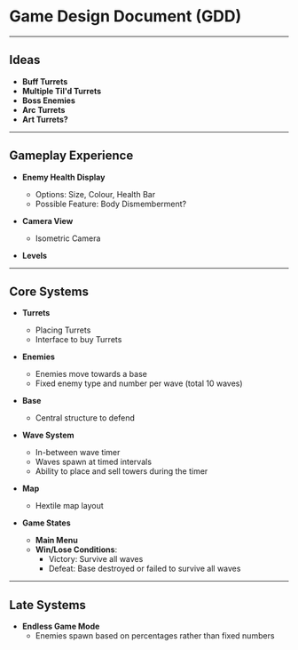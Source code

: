 # Game Design Document (GDD)

---

## Ideas

- **Buff Turrets**
- **Multiple Til'd Turrets**
- **Boss Enemies**
- **Arc Turrets**
- **Art Turrets?**

---

## Gameplay Experience

- **Enemy Health Display**
  - Options: Size, Colour, Health Bar
  - Possible Feature: Body Dismemberment?

- **Camera View**
  - Isometric Camera

- **Levels**

---

## Core Systems

- **Turrets**
  - Placing Turrets
  - Interface to buy Turrets

- **Enemies**
  - Enemies move towards a base
  - Fixed enemy type and number per wave (total 10 waves)

- **Base**
  - Central structure to defend

- **Wave System**
  - In-between wave timer
  - Waves spawn at timed intervals
  - Ability to place and sell towers during the timer

- **Map**
  - Hextile map layout

- **Game States**
  - **Main Menu**
  - **Win/Lose Conditions**:
    - Victory: Survive all waves
    - Defeat: Base destroyed or failed to survive all waves

---

## Late Systems

- **Endless Game Mode**
  - Enemies spawn based on percentages rather than fixed numbers
